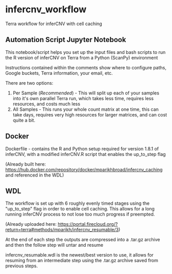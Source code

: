# infercnv_workflow
Terra workflow for inferCNV with cell caching

## Automation Script Jupyter Notebook
This notebook/script helps you set up the input files and bash scripts to run the R version of inferCNV on Terra from a Python (ScanPy) environment

Instructions contained within the comments show where to configure paths, Google buckets, Terra information, your email, etc.

There are two options:
1. Per Sample (*Recommended*) - This will split up each of your samples into it's own parallel Terra run, which takes less time, requires less resources, and costs much less
2. All Samples - This runs your whole count matrix at one time, this can take days, requires very high resources for larger matrices, and can cost quite a bit.

## Docker
Dockerfile - contains the R and Python setup required for version 1.8.1 of inferCNV, with a modified inferCNV.R script that enables the up_to_step flag

(Already built here: https://hub.docker.com/repository/docker/mparikhbroad/infercnv_caching and referenced in the WDL)

## WDL
The workflow is set up with 6 roughly evenly timed stages using the "up_to_step" flag in order to enable cell caching. This allows for a long running inferCNV process to not lose too much progress if preempted.

(Already uploaded here: https://portal.firecloud.org/?return=terra#methods/mparikh/infercnv_resumable/3)

At the end of each step the outputs are compressed into a .tar.gz archive and then the follow step will untar and resume

infercnv_resumable.wdl is the newest/best version to use, it allows for resuming from an intermediate step using the .tar.gz archive saved from previous steps. 
